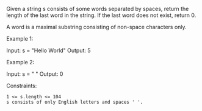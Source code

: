 Given a string s consists of some words separated by spaces, return the length of the last word in the string. If the last word does not exist, return 0.

A word is a maximal substring consisting of non-space characters only.

 

Example 1:

Input: s = "Hello World"
Output: 5

Example 2:

Input: s = " "
Output: 0

 

Constraints:

    1 <= s.length <= 104
    s consists of only English letters and spaces ' '.

